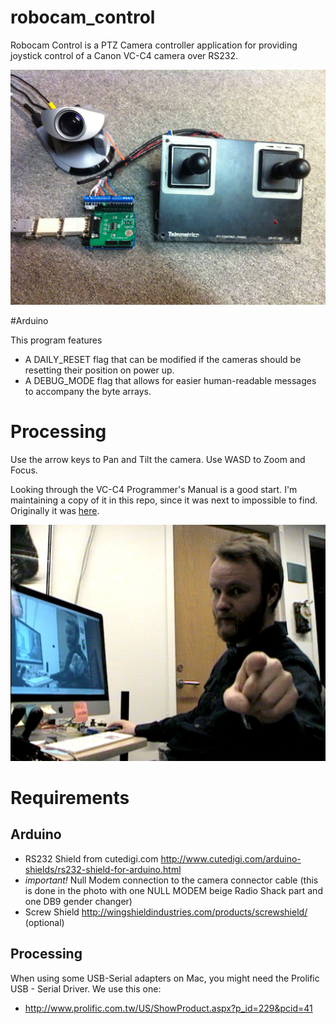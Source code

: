 robocam_control
===============

Robocam Control is a PTZ Camera controller application for providing joystick control of a Canon VC-C4 camera over RS232.

<img src="Arduino/embedded_prototype.jpg" />

#Arduino

This program features 
- A DAILY_RESET flag that can be modified if the cameras should be resetting their position on power up.
- A DEBUG_MODE flag that allows for easier human-readable messages to accompany the byte arrays.

# Processing

Use the arrow keys to Pan and Tilt the camera. Use WASD to Zoom and Focus.

Looking through the VC-C4 Programmer's Manual is a good start. I'm maintaining a copy of it in this repo, since it was next to impossible to find. Originally it was [here](http://csis.pace.edu/robotlab/papers/vcc4_pgmr_man.pdf).


<img src="screenshot.jpg" />

# Requirements

## Arduino
- RS232 Shield from cutedigi.com http://www.cutedigi.com/arduino-shields/rs232-shield-for-arduino.html
- *important!* Null Modem connection to the camera connector cable (this is done in the photo with one NULL MODEM beige Radio Shack part and one DB9 gender changer)
- Screw Shield http://wingshieldindustries.com/products/screwshield/ (optional)

## Processing
When using some USB-Serial adapters on Mac, you might need the Prolific USB - Serial Driver. We use this one:

- http://www.prolific.com.tw/US/ShowProduct.aspx?p_id=229&pcid=41
